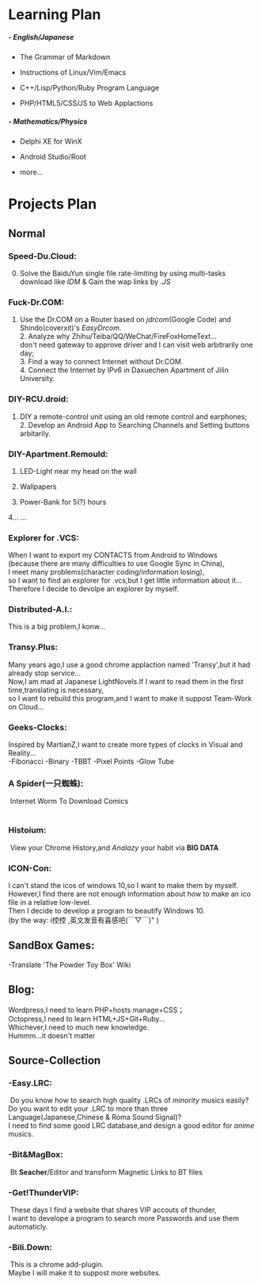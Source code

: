 # Learning Plan
##### - English/Japanese

- The Grammar of Markdown

- Instructions of Linux/Vim/Emacs

- C++/Lisp/Python/Ruby Program Language

- PHP/HTML5/CSS/JS to Web Applactions

##### - Mathematics/Physics

- Delphi XE for WinX

- Android Studio/Root

- more...

# Projects Plan
## Normal
### Speed-Du.Cloud:
0. Solve the BaiduYun single file rate-limiting by using multi-tasks download like *IDM* & Gain the wap links by *.JS*  

### Fuck-Dr.COM:

1. Use the Dr.COM on a Router based on *jdrcom*(Google Code) and Shindo(coverxit)'s *EasyDrcom*.   
   2. Analyze why Zhihu/Teiba/QQ/WeChat/FireFoxHomeText...     
         don't need gateway  to approve driver and I can visit web arbitrarily one day;  
      3. Find a way to connect Internet without Dr.COM.  
         4. Connect the Internet by IPv6 in Daxuechen Apartment of Jilin University.  

### DIY-RCU.droid:

1. DIY a remote-control unit using an old remote control and earphones;  
   2. Develop an Android App to Searching Channels and Setting buttons arbitarily.  

### DIY-Apartment.Remould:

1. LED-Light near my head on the wall

2. Wallpapers

3. Power-Bank for 5(?) hours

  4... ...
### Explorer for .VCS:
  When I want to export my CONTACTS from Android to Windows  
  (because there are many difficulties to use Google Sync in China),  
  I meet many problems(character coding/information losing),  
  so I want to find an explorer for .vcs,but I get little information about it...  
  Therefore I decide to devolpe an explorer by myself.  

### Distributed-A.I.:
  This is a big problem,I konw...

### Transy.Plus:
  Many years ago,I use a good chrome applaction named 'Transy',but it had already stop service...  
  Now,I am mad at Japanese LightNovels.If I want to read them in the first time,translating is necessary,  
  so I want to rebuild this program,and I want to make it suppost Team-Work on Cloud...  

### Geeks-Clocks:
  Inspired by MartianZ,I want to create more types of clocks in Visual and Reality...  
           -Fibonacci  -Binary  -TBBT  -Pixel Points  -Glow Tube

### A Spider(一只蜘蛛):   
​                            Internet Worm To Download Comics   
​                            
### Histoium:
​           View your Chrome History,and *Analazy* your habit via **BIG DATA**



### ICON-Con:  
  I can't stand the icos of windows 10,so I want to make them by myself.    
  However,I find there are not enough information about how to make an ico file in a relative low-level.   
  Then I decide to develop a program to beautify Windows 10.   
  (by the way: i控控 ,英文发音有喜感吧(￣▽￣)" )

## SandBox Games:
  -Translate 'The Powder Toy Box' Wiki 

## Blog:
  Wordpress,I need to learn PHP+hosts manage+CSS；  
  Octopress,I need to learn HTML+JS+Git+Ruby...  
  Whichever,I need to much new knowledge.  
  Hummm...it doesn't matter  

## Source-Collection
###  -Easy.LRC:  
​          Do you know how to search high quality .LRCs of *minority* musics  easily?  
​          Do you want to edit your .LRC to more than three Language(Japanese,Chinese & Roma Sound Signal)?  
​          I need to find some good LRC database,and design a good editor for *anime* musics.

### -Bit&MagBox:  
​      Bt **Seacher**/Editor and transform Magnetic Links to BT files
###  -Get!ThunderVIP:  
​    These days I find a website that shares VIP accouts of thunder,  
​    I want to develope a program to search more Passwords and use them automaticly.

###  -Bili.Down:  

​	This is a chrome add-plugin.  
​    Maybe I will make it to suppost more websites.